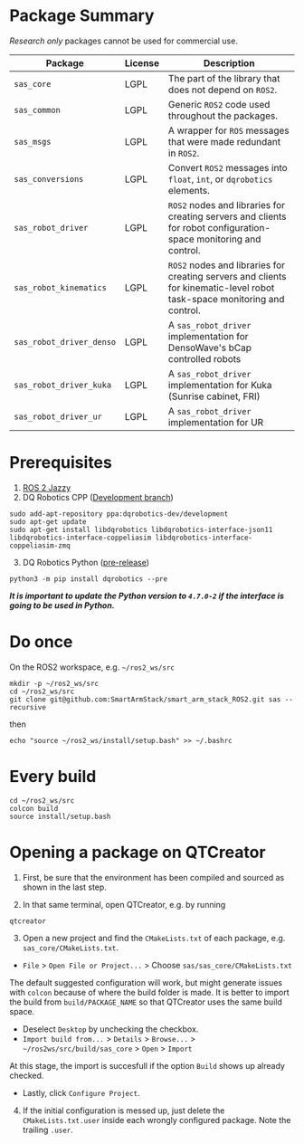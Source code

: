 # Package Summary

*Research only* packages cannot be used for commercial use.

| Package                                    | License       | Description                                                                                                                   |
|--------------------------------------------|---------------|-------------------------------------------------------------------------------------------------------------------------------|
| `sas_core`                                 | LGPL          | The part of the library that does not depend on `ROS2`.                                                                       |
| `sas_common`                               | LGPL          | Generic `ROS2` code used throughout the packages.                                                                             |
| `sas_msgs`                                 | LGPL          | A wrapper for `ROS` messages that were made redundant in `ROS2`.                                                              |
| `sas_conversions`                          | LGPL          | Convert `ROS2` messages into `float`, `int`, or `dqrobotics` elements.                                                        |
| `sas_robot_driver`                         | LGPL          | `ROS2` nodes and libraries for creating servers and clients for robot configuration-space monitoring and control.             |
| `sas_robot_kinematics`                     | LGPL          | `ROS2` nodes and libraries for creating servers and clients for kinematic-level robot task-space monitoring and control.      |
| `sas_robot_driver_denso`                   | LGPL          | A `sas_robot_driver` implementation for DensoWave's bCap controlled robots                                                    |
| `sas_robot_driver_kuka`                   | LGPL          | A `sas_robot_driver` implementation for Kuka (Sunrise cabinet, FRI)                                                    |
| `sas_robot_driver_ur`                   | LGPL          | A `sas_robot_driver` implementation for UR                                                     |


# Prerequisites
1. [ROS 2 Jazzy](https://docs.ros.org/en/jazzy/Installation/Alternatives/Ubuntu-Development-Setup.html)
2. DQ Robotics CPP ([Development branch](https://dqroboticsgithubio.readthedocs.io/en/latest/installation/cpp.html#development-ppa))
```commandline
sudo add-apt-repository ppa:dqrobotics-dev/development
sudo apt-get update
sudo apt-get install libdqrobotics libdqrobotics-interface-json11 libdqrobotics-interface-coppeliasim libdqrobotics-interface-coppeliasim-zmq
```
3. DQ Robotics Python ([pre-release](https://dqroboticsgithubio.readthedocs.io/en/latest/installation/python.html#installation-development))
```commandline
python3 -m pip install dqrobotics --pre
```

_**It is important to update the Python version to `4.7.0-2` if the interface is going to be used in Python.**_

# Do once

On the ROS2 workspace, e.g. `~/ros2_ws/src`

```commandline
mkdir -p ~/ros2_ws/src
cd ~/ros2_ws/src
git clone git@github.com:SmartArmStack/smart_arm_stack_ROS2.git sas --recursive
```

then

```commandline
echo "source ~/ros2_ws/install/setup.bash" >> ~/.bashrc
```

# Every build

```commandline
cd ~/ros2_ws/src
colcon build 
source install/setup.bash
```

# Opening a package on QTCreator

1. First, be sure that the environment has been compiled and sourced as shown in the last step.

2. In that same terminal, open QTCreator, e.g. by running
```commandline
qtcreator
```

3. Open a new project and find the `CMakeLists.txt` of each package, e.g. `sas_core/CMakeLists.txt`.
- `File` > `Open File or Project...` > Choose `sas/sas_core/CMakeLists.txt`

The default suggested configuration will work, but might generate issues with `colcon` because of where the build folder is made. It is better to import the build from `build/PACKAGE_NAME` so that QTCreator uses the same build space.
- Deselect `Desktop` by unchecking the checkbox.
- `Import build from...` > `Details` > `Browse...` > `~/ros2ws/src/build/sas_core` > `Open` > `Import` 

At this stage, the import is succesfull if the option `Build` shows up already checked.

- Lastly, click `Configure Project`.

4. If the initial configuration is messed up, just delete the `CMakeLists.txt.user` inside each wrongly configured package. Note the trailing `.user`.


